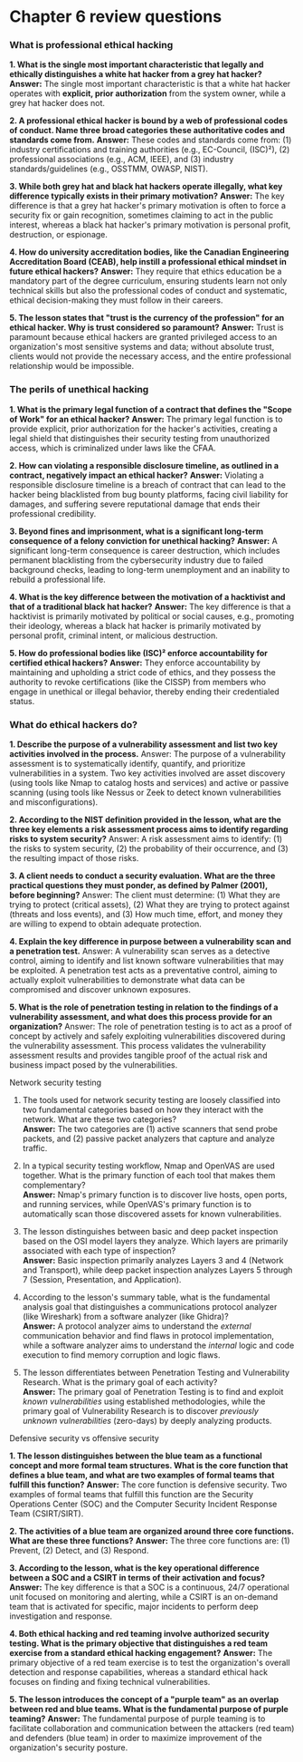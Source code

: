 # Chapter 6 review questions

### What is professional ethical hacking

**1. What is the single most important characteristic that legally and ethically distinguishes a white hat hacker from a grey hat hacker?**
**Answer:** The single most important characteristic is that a white hat hacker operates with **explicit, prior authorization** from the system owner, while a grey hat hacker does not.

**2. A professional ethical hacker is bound by a web of professional codes of conduct. Name three broad categories these authoritative codes and standards come from.**
**Answer:** These codes and standards come from: (1) industry certifications and training authorities (e.g., EC-Council, (ISC)²), (2) professional associations (e.g., ACM, IEEE), and (3) industry standards/guidelines (e.g., OSSTMM, OWASP, NIST).

**3. While both grey hat and black hat hackers operate illegally, what key difference typically exists in their primary motivation?**
**Answer:** The key difference is that a grey hat hacker's primary motivation is often to force a security fix or gain recognition, sometimes claiming to act in the public interest, whereas a black hat hacker's primary motivation is personal profit, destruction, or espionage.

**4. How do university accreditation bodies, like the Canadian Engineering Accreditation Board (CEAB), help instill a professional ethical mindset in future ethical hackers?**
**Answer:** They require that ethics education be a mandatory part of the degree curriculum, ensuring students learn not only technical skills but also the professional codes of conduct and systematic, ethical decision-making they must follow in their careers.

**5. The lesson states that "trust is the currency of the profession" for an ethical hacker. Why is trust considered so paramount?**
**Answer:** Trust is paramount because ethical hackers are granted privileged access to an organization's most sensitive systems and data; without absolute trust, clients would not provide the necessary access, and the entire professional relationship would be impossible.

### The perils of unethical hacking

**1. What is the primary legal function of a contract that defines the "Scope of Work" for an ethical hacker?**
**Answer:** The primary legal function is to provide explicit, prior authorization for the hacker's activities, creating a legal shield that distinguishes their security testing from unauthorized access, which is criminalized under laws like the CFAA.

**2. How can violating a responsible disclosure timeline, as outlined in a contract, negatively impact an ethical hacker?**
**Answer:** Violating a responsible disclosure timeline is a breach of contract that can lead to the hacker being blacklisted from bug bounty platforms, facing civil liability for damages, and suffering severe reputational damage that ends their professional credibility.

**3. Beyond fines and imprisonment, what is a significant long-term consequence of a felony conviction for unethical hacking?**
**Answer:** A significant long-term consequence is career destruction, which includes permanent blacklisting from the cybersecurity industry due to failed background checks, leading to long-term unemployment and an inability to rebuild a professional life.

**4. What is the key difference between the motivation of a hacktivist and that of a traditional black hat hacker?**
**Answer:** The key difference is that a hacktivist is primarily motivated by political or social causes, e.g., promoting their ideology, whereas a black hat hacker is primarily motivated by personal profit, criminal intent, or malicious destruction.

**5. How do professional bodies like (ISC)² enforce accountability for certified ethical hackers?** **Answer:** They enforce accountability by maintaining and upholding a strict code of ethics, and they possess the authority to revoke certifications (like the CISSP) from members who engage in unethical or illegal behavior, thereby ending their credentialed status.

### What do ethical hackers do?

**1. Describe the purpose of a vulnerability assessment and list two key activities involved in the process.**
Answer: The purpose of a vulnerability assessment is to systematically identify, quantify, and prioritize vulnerabilities in a system. Two key activities involved are asset discovery (using tools like Nmap to catalog hosts and services) and active or passive scanning (using tools like Nessus or Zeek to detect known vulnerabilities and misconfigurations).

**2. According to the NIST definition provided in the lesson, what are the three key elements a risk assessment process aims to identify regarding risks to system security?**
Answer: A risk assessment aims to identify: (1) the risks to system security, (2) the probability of their occurrence, and (3) the resulting impact of those risks.

**3. A client needs to conduct a security evaluation. What are the three practical questions they must ponder, as defined by Palmer (2001), before beginning?**
Answer: The client must determine: (1) What they are trying to protect (critical assets), (2) What they are trying to protect against (threats and loss events), and (3) How much time, effort, and money they are willing to expend to obtain adequate protection.

**4. Explain the key difference in purpose between a vulnerability scan and a penetration test.** Answer: A vulnerability scan serves as a detective control, aiming to identify and list known software vulnerabilities that may be exploited. A penetration test acts as a preventative control, aiming to actually exploit vulnerabilities to demonstrate what data can be compromised and discover unknown exposures.

**5. What is the role of penetration testing in relation to the findings of a vulnerability assessment, and what does this process provide for an organization?**
Answer: The role of penetration testing is to act as a proof of concept by actively and safely exploiting vulnerabilities discovered during the vulnerability assessment. This process validates the vulnerability assessment results and provides tangible proof of the actual risk and business impact posed by the vulnerabilities.

Network security testing

1. The tools used for network security testing are loosely classified into two fundamental categories based on how they interact with the network. What are these two categories?  
    **Answer:** The two categories are (1) active scanners that send probe packets, and (2) passive packet analyzers that capture and analyze traffic.
    
2. In a typical security testing workflow, Nmap and OpenVAS are used together. What is the primary function of each tool that makes them complementary?  
    **Answer:** Nmap's primary function is to discover live hosts, open ports, and running services, while OpenVAS's primary function is to automatically scan those discovered assets for known vulnerabilities.
    
3. The lesson distinguishes between basic and deep packet inspection based on the OSI model layers they analyze. Which layers are primarily associated with each type of inspection?  
    **Answer:** Basic inspection primarily analyzes Layers 3 and 4 (Network and Transport), while deep packet inspection analyzes Layers 5 through 7 (Session, Presentation, and Application).
    
4. According to the lesson's summary table, what is the fundamental analysis goal that distinguishes a communications protocol analyzer (like Wireshark) from a software analyzer (like Ghidra)?  
    **Answer:** A protocol analyzer aims to understand the _external_ communication behavior and find flaws in protocol implementation, while a software analyzer aims to understand the _internal_ logic and code execution to find memory corruption and logic flaws.
    
5. The lesson differentiates between Penetration Testing and Vulnerability Research. What is the primary goal of each activity?  
    **Answer:** The primary goal of Penetration Testing is to find and exploit _known vulnerabilities_ using established methodologies, while the primary goal of Vulnerability Research is to discover _previously unknown vulnerabilities_ (zero-days) by deeply analyzing products.

Defensive security vs offensive security

**1. The lesson distinguishes between the blue team as a functional concept and more formal team structures. What is the core function that defines a blue team, and what are two examples of formal teams that fulfill this function?**
**Answer:** The core function is defensive security. Two examples of formal teams that fulfill this function are the Security Operations Center (SOC) and the Computer Security Incident Response Team (CSIRT/SIRT).

**2. The activities of a blue team are organized around three core functions. What are these three functions?**
**Answer:** The three core functions are: (1) Prevent, (2) Detect, and (3) Respond.

**3. According to the lesson, what is the key operational difference between a SOC and a CSIRT in terms of their activation and focus?**
**Answer:** The key difference is that a SOC is a continuous, 24/7 operational unit focused on monitoring and alerting, while a CSIRT is an on-demand team that is activated for specific, major incidents to perform deep investigation and response.

**4. Both ethical hacking and red teaming involve authorized security testing. What is the primary objective that distinguishes a red team exercise from a standard ethical hacking engagement?**
**Answer:** The primary objective of a red team exercise is to test the organization's overall detection and response capabilities, whereas a standard ethical hack focuses on finding and fixing technical vulnerabilities.

**5. The lesson introduces the concept of a "purple team" as an overlap between red and blue teams. What is the fundamental purpose of purple teaming?**
**Answer:** The fundamental purpose of purple teaming is to facilitate collaboration and communication between the attackers (red team) and defenders (blue team) in order to maximize improvement of the organization's security posture.
